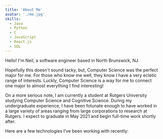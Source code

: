 ```yaml
---
title: 'About Me'
avatar: './me.jpg'
skills:
  - Java
  - Python
  - C
  - JavaScript
  - React.js
  - SQL
---
```


Hello! I'm Neil, a software engineer based in North Brunswick, NJ.

Hopefully this doesn't sound tacky, but, Computer Science was the perfect major for me. For those who know me well, they know I have a very ecletic range of interests. Luckly, Computer Science is a way for me to connect one major to almost everything I find interesting!

On a more serious note, I am currently a student at Rutgers University studying Computer Science and Cognitive Science. During my undergraduate experience, I have been fotunate enough to have worked in a large variety of areas ranging from large corporations to research at Rutgers. I expect to graduate in May 2021 and begin full-time work shortly after.    

Here are a few technologies I've been working with recently:
